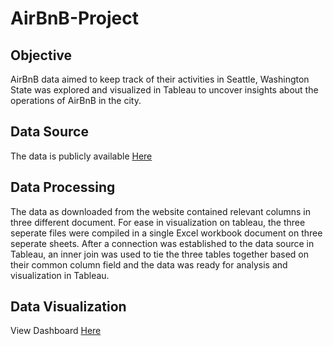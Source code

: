 # AirBnB-Project
## Objective
AirBnB data aimed to keep track of their activities in  Seattle, Washington State was explored and visualized in Tableau to uncover insights about the operations
of AirBnB in the city.
## Data Source
The data is publicly available [Here](http://insideairbnb.com/get-the-data/)
## Data Processing
The data as downloaded from the website contained relevant columns in three different document. For ease in visualization on tableau,
the three seperate files were compiled in a single Excel workbook document on three seperate sheets. After a connection was established 
to the data source in Tableau, an inner join was used to tie the three tables together based on their common column field and the data was ready for analysis and
visualization in Tableau.

## Data Visualization
View Dashboard [Here](https://public.tableau.com/app/profile/aderoju.abolaji/viz/AirBnBProject_16698719406370/Dashboard1)
